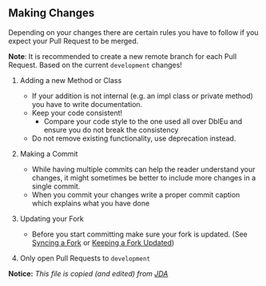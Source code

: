 ## Making Changes

Depending on your changes there are certain rules you have to follow if you expect
your Pull Request to be merged.

**Note**: It is recommended to create a new remote branch for each Pull Request. 
Based on the current `development` changes!

1. Adding a new Method or Class
    - If your addition is not internal (e.g. an impl class or private method) you have to write documentation.
    - Keep your code consistent!
        - Compare your code style to the one used all over DblEu and ensure you
          do not break the consistency
    - Do not remove existing functionality, use deprecation instead.

2. Making a Commit
    - While having multiple commits can help the reader understand your changes, it might sometimes be
      better to include more changes in a single commit.
    - When you commit your changes write a proper commit caption which explains what you have done

3. Updating your Fork
    - Before you start committing make sure your fork is updated.
      (See [Syncing a Fork](https://help.github.com/articles/syncing-a-fork/)
      or [Keeping a Fork Updated](https://robots.thoughtbot.com/keeping-a-github-fork-updated))
      
4. Only open Pull Requests to `development`
 
**Notice:** _This file is copied (and edited) from [JDA](https://github.com/dv8fromtheworld/jda)_
